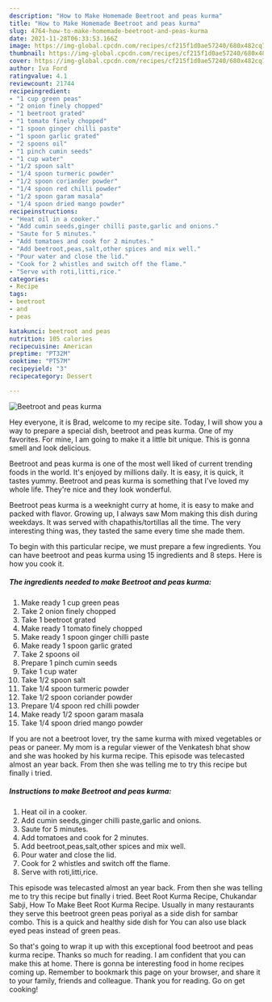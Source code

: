 ```yaml
---
description: "How to Make Homemade Beetroot and peas kurma"
title: "How to Make Homemade Beetroot and peas kurma"
slug: 4764-how-to-make-homemade-beetroot-and-peas-kurma
date: 2021-11-28T06:33:53.166Z
image: https://img-global.cpcdn.com/recipes/cf215f1d0ae57240/680x482cq70/beetroot-and-peas-kurma-recipe-main-photo.jpg
thumbnail: https://img-global.cpcdn.com/recipes/cf215f1d0ae57240/680x482cq70/beetroot-and-peas-kurma-recipe-main-photo.jpg
cover: https://img-global.cpcdn.com/recipes/cf215f1d0ae57240/680x482cq70/beetroot-and-peas-kurma-recipe-main-photo.jpg
author: Iva Ford
ratingvalue: 4.1
reviewcount: 21744
recipeingredient:
- "1 cup green peas"
- "2 onion finely chopped"
- "1 beetroot grated"
- "1 tomato finely chopped"
- "1 spoon ginger chilli paste"
- "1 spoon garlic grated"
- "2 spoons oil"
- "1 pinch cumin seeds"
- "1 cup water"
- "1/2 spoon salt"
- "1/4 spoon turmeric powder"
- "1/2 spoon coriander powder"
- "1/4 spoon red chilli powder"
- "1/2 spoon garam masala"
- "1/4 spoon dried mango powder"
recipeinstructions:
- "Heat oil in a cooker."
- "Add cumin seeds,ginger chilli paste,garlic and onions."
- "Saute for 5 minutes."
- "Add tomatoes and cook for 2 minutes."
- "Add beetroot,peas,salt,other spices and mix well."
- "Pour water and close the lid."
- "Cook for 2 whistles and switch off the flame."
- "Serve with roti,litti,rice."
categories:
- Recipe
tags:
- beetroot
- and
- peas

katakunci: beetroot and peas 
nutrition: 105 calories
recipecuisine: American
preptime: "PT32M"
cooktime: "PT57M"
recipeyield: "3"
recipecategory: Dessert

---
```



![Beetroot and peas kurma](https://img-global.cpcdn.com/recipes/cf215f1d0ae57240/680x482cq70/beetroot-and-peas-kurma-recipe-main-photo.jpg)

Hey everyone, it is Brad, welcome to my recipe site. Today, I will show you a way to prepare a special dish, beetroot and peas kurma. One of my favorites. For mine, I am going to make it a little bit unique. This is gonna smell and look delicious.

Beetroot and peas kurma is one of the most well liked of current trending foods in the world. It's enjoyed by millions daily. It is easy, it is quick, it tastes yummy. Beetroot and peas kurma is something that I've loved my whole life. They're nice and they look wonderful.

Beetroot peas kurma is a weeknight curry at home, it is easy to make and packed with flavor. Growing up, I always saw Mom making this dish during weekdays. It was served with chapathis/tortillas all the time. The very interesting thing was, they tasted the same every time she made them.


To begin with this particular recipe, we must prepare a few ingredients. You can have beetroot and peas kurma using 15 ingredients and 8 steps. Here is how you cook it.

<!--inarticleads1-->

##### The ingredients needed to make Beetroot and peas kurma:

1. Make ready 1 cup green peas
1. Take 2 onion finely chopped
1. Take 1 beetroot grated
1. Make ready 1 tomato finely chopped
1. Make ready 1 spoon ginger chilli paste
1. Make ready 1 spoon garlic grated
1. Take 2 spoons oil
1. Prepare 1 pinch cumin seeds
1. Take 1 cup water
1. Take 1/2 spoon salt
1. Take 1/4 spoon turmeric powder
1. Take 1/2 spoon coriander powder
1. Prepare 1/4 spoon red chilli powder
1. Make ready 1/2 spoon garam masala
1. Take 1/4 spoon dried mango powder


If you are not a beetroot lover, try the same kurma with mixed vegetables or peas or paneer. My mom is a regular viewer of the Venkatesh bhat show and she was hooked by his kurma recipe. This episode was telecasted almost an year back. From then she was telling me to try this recipe but finally i tried. 

<!--inarticleads2-->

##### Instructions to make Beetroot and peas kurma:

1. Heat oil in a cooker.
1. Add cumin seeds,ginger chilli paste,garlic and onions.
1. Saute for 5 minutes.
1. Add tomatoes and cook for 2 minutes.
1. Add beetroot,peas,salt,other spices and mix well.
1. Pour water and close the lid.
1. Cook for 2 whistles and switch off the flame.
1. Serve with roti,litti,rice.


This episode was telecasted almost an year back. From then she was telling me to try this recipe but finally i tried. Beet Root Kurma Recipe, Chukandar Sabji, How To Make Beet Root Kurma Recipe. Usually in many restaurants they serve this beetroot green peas poriyal as a side dish for sambar combo. This is a quick and healthy side dish for You can also use black eyed peas instead of green peas. 

So that's going to wrap it up with this exceptional food beetroot and peas kurma recipe. Thanks so much for reading. I am confident that you can make this at home. There is gonna be interesting food in home recipes coming up. Remember to bookmark this page on your browser, and share it to your family, friends and colleague. Thank you for reading. Go on get cooking!
